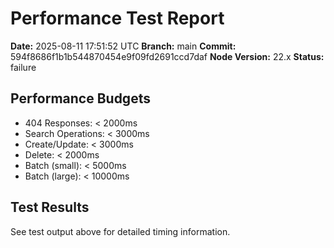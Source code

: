 # Performance Test Report

**Date:** 2025-08-11 17:51:52 UTC
**Branch:** main
**Commit:** 594f8686f1b1b544870454e9f09fd2691ccd7daf
**Node Version:** 22.x
**Status:** failure

## Performance Budgets
- 404 Responses: < 2000ms
- Search Operations: < 3000ms
- Create/Update: < 3000ms
- Delete: < 2000ms
- Batch (small): < 5000ms
- Batch (large): < 10000ms

## Test Results
See test output above for detailed timing information.

